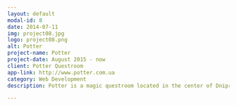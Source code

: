```yaml
---
layout: default
modal-id: 8
date: 2014-07-11
img: project08.jpg
logo: project08.png
alt: Potter
project-name: Potter
project-date: August 2015 - now
client: Potter Questroom
app-link: http://www.potter.com.ua
category: Web Development
description: Potter is a magic questroom located in the center of Dnipro. This type of spending time is popular in the big Ukrainian cities. The group of people is locked in the room and have 1 hour to solve logical puzzles and defeat The Dark Lord.<br><br>Site runs on Nodejs framework on the Heroku. Bootstrap is used as frontend Javascript framework. There is also a <a href="http://www.potter.com.ua/login" target="blank">admin panel</a> with limited access. Admins can manage orders&#58; create, update or delete.

---
```

